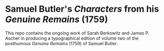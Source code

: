 # Samuel Butler's *Characters* from his *Genuine Remains* (1759)

This repo contains the ongoing work of Sarah Berkowitz and James
P. Ascher in producing a typographical edition of volume two of the
posthumous *Genuine Remains* (1759) of Samuel Butler.
